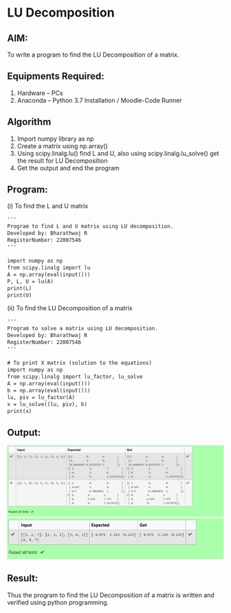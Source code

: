 # LU Decomposition 

## AIM:
To write a program to find the LU Decomposition of a matrix.

## Equipments Required:
1. Hardware – PCs
2. Anaconda – Python 3.7 Installation / Moodle-Code Runner

## Algorithm
1. Import numpy library as np
2. Create a matrix using np.array()
3. Using scipy.linalg.lu() find L and U, also using scipy.linalg.lu_solve() get the result for LU Decomposition
4. Get the output and end the program

## Program:
(i) To find the L and U matrix
```
'''
Program to find L and U matrix using LU decomposition.
Developed by: Bharathwaj R
RegisterNumber: 22007546
'''

import numpy as np
from scipy.linalg import lu
A = np.array(eval(input()))
P, L, U = lu(A)
print(L)
print(U)
```
(ii) To find the LU Decomposition of a matrix
```
'''
Program to solve a matrix using LU decomposition.
Developed by: Bharathwaj R
RegisterNumber: 22007546
'''

# To print X matrix (solution to the equations)
import numpy as np
from scipy.linalg import lu_factor, lu_solve
A = np.array(eval(input()))
b = np.array(eval(input()))
lu, piv = lu_factor(A)
x = lu_solve((lu, piv), b)
print(x)
```

## Output:
![lu decomposition](lu_output1.png)
![lu decomposition](lu_output2.png)

## Result:
Thus the program to find the LU Decomposition of a matrix is written and verified using python programming.

